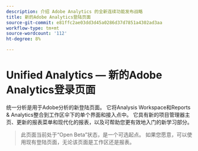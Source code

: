 ```yaml
---
description: 介绍 Adobe Analytics 的全新连续功能发布战略
title: 新的Adobe Analytics登陆页面
source-git-commit: e81ffc2ae03dd3d45a0286d37d7851a4302ad3aa
workflow-type: tm+mt
source-wordcount: '112'
ht-degree: 8%

---
```


# Unified Analytics — 新的Adobe Analytics登录页面

统一分析是用于Adobe分析的新登陆页面。 它将Analysis Workspace和Reports &amp; Analytics整合到工作区伞下的单个界面和接入点中。 它具有新的项目管理器主页、更新的报表菜单和现代化的报表，以及可帮助您更有效地入门的新学习部分。

>此页面当前处于“Open Beta”状态，是一个可选起点。 如果您愿意，可以使用现有登陆页面，无论该页面是工作区还是报表。

